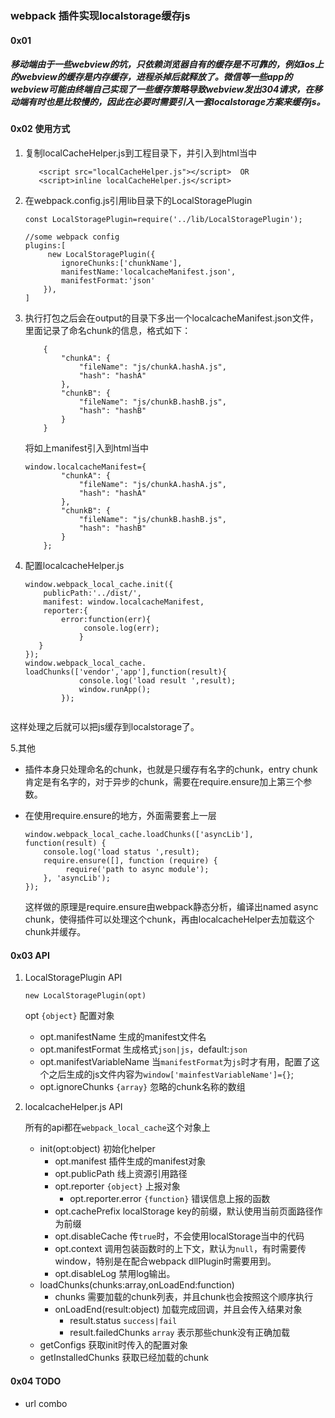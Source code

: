 
### webpack 插件实现localstorage缓存js

#### 0x01 

##### 移动端由于一些webview的坑，只依赖浏览器自有的缓存是不可靠的，例如ios上的webview的缓存是内存缓存，进程杀掉后就释放了。微信等一些app的webview可能由终端自己实现了一些缓存策略导致webview发出304请求，在移动端有时也是比较慢的，因此在必要时需要引入一套localstorage方案来缓存js。

#### 0x02 使用方式

1. 复制localCacheHelper.js到工程目录下，并引入到html当中
	
	```
	   <script src="localCacheHelper.js"></script>  OR
	   <script>inline localCacheHelper.js</script>
	```
2. 在webpack.config.js引用lib目录下的LocalStoragePlugin

	```
	const LocalStoragePlugin=require('../lib/LocalStoragePlugin');
	
	//some webpack config
	plugins:[
		 new LocalStoragePlugin({
            ignoreChunks:['chunkName'],
            manifestName:'localcacheManifest.json',
            manifestFormat:'json'
        }),
	]
	```
3. 执行打包之后会在output的目录下多出一个localcacheManifest.json文件，里面记录了命名chunk的信息，格式如下：
	
	```
		{
			"chunkA": {
				"fileName": "js/chunkA.hashA.js",
				"hash": "hashA"
			},
			"chunkB": {
				"fileName": "js/chunkB.hashB.js",
				"hash": "hashB"
			}
		}
	```
    将如上manifest引入到html当中

	```
	window.localcacheManifest={
			"chunkA": {
				"fileName": "js/chunkA.hashA.js",
				"hash": "hashA"
			},
			"chunkB": {
				"fileName": "js/chunkB.hashB.js",
				"hash": "hashB"
			}
		};
	```

4. 配置localcacheHelper.js

	```
	window.webpack_local_cache.init({
  		publicPath:'../dist/',
  		manifest: window.localcacheManifest,
  		reporter:{
  			error:function(err){
                 console.log(err);
                }
       }
 	});
 	window.webpack_local_cache.
 	loadChunks(['vendor','app'],function(result){
                console.log('load result ',result);
                window.runApp();
            });
			
	``` 
这样处理之后就可以把js缓存到localstorage了。

5.其他

- 插件本身只处理命名的chunk，也就是只缓存有名字的chunk，entry chunk肯定是有名字的，对于异步的chunk，需要在require.ensure加上第三个参数。

- 在使用require.ensure的地方，外面需要套上一层

	```
    window.webpack_local_cache.loadChunks(['asyncLib'], function(result) {
        console.log('load status ',result);
        require.ensure([], function (require) {
             require('path to async module');
        }, 'asyncLib');
    });
	```
  
  这样做的原理是require.ensure由webpack静态分析，编译出named async chunk，使得插件可以处理这个chunk，再由localcacheHelper去加载这个chunk并缓存。

#### 0x03 API

1. LocalStoragePlugin API
	
	`new LocalStoragePlugin(opt)`
	
	opt `{object}` 配置对象
	- opt.manifestName 生成的manifest文件名
	- opt.manifestFormat 生成格式`json|js`，default:`json`
	- opt.manifestVariableName 当`manifestFormat`为`js`时才有用，配置了这个之后生成的js文件内容为`window['mainfestVariableName']={}`;
	- opt.ignoreChunks `{array}` 忽略的chunk名称的数组

2. localcacheHelper.js API

	所有的api都在`webpack_local_cache`这个对象上
	- init(opt:object) 初始化helper
		- opt.manifest 插件生成的manifest对象
		- opt.publicPath 线上资源引用路径
		- opt.reporter `{object}` 上报对象
			- opt.reporter.error `{function}` 错误信息上报的函数
		- opt.cachePrefix localStorage key的前缀，默认使用当前页面路径作为前缀
		- opt.disableCache 传`true`时，不会使用localStorage当中的代码
		- opt.context 调用包装函数时的上下文，默认为`null`，有时需要传window，特别是在配合webpack dllPlugin时需要用到。
		- opt.disableLog 禁用log输出。
	- loadChunks(chunks:array,onLoadEnd:function)
		- chunks 需要加载的chunk列表，并且chunk也会按照这个顺序执行
		- onLoadEnd(result:object) 加载完成回调，并且会传入结果对象
			- result.status `success|fail`
			- result.failedChunks `array` 表示那些chunk没有正确加载
	- getConfigs 获取init时传入的配置对象
	- getInstalledChunks 获取已经加载的chunk

#### 0x04 TODO
- url combo
